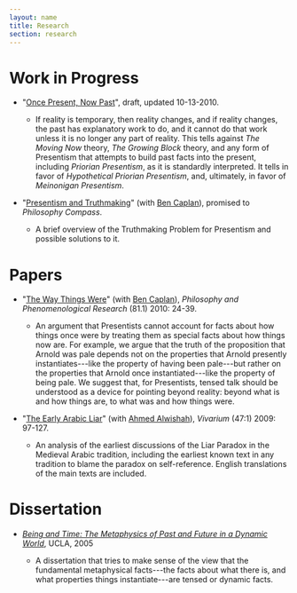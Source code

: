 ```yaml
---
layout: name
title: Research
section: research
---
```


# Work in Progress

-   "[Once Present, Now Past](/research/oncepresent.pdf)", draft,
    updated 10-13-2010.

    -   If reality is temporary, then reality changes, and if reality
        changes, the past has explanatory work to do, and it cannot do that
        work unless it is no longer any part of reality. This tells against
        *The Moving Now* theory, *The Growing Block* theory, and any form
        of Presentism that attempts to build past facts into the present,
        including *Priorian Presentism*, as it is standardly interpreted.
        It tells in favor of *Hypothetical Priorian Presentism*, and,
        ultimately, in favor of *Meinonigan Presentism*.

-   "[Presentism and Truthmaking](http://people.cohums.ohio-state.edu/caplan16/presentism_and_truthmaking.pdf)"
    (with [Ben Caplan](http://people.cohums.ohio-state.edu/caplan16/)),
    promised to *Philosophy Compass*.

    -   A brief overview of the Truthmaking Problem for Presentism and
        possible solutions to it.

# Papers

-   "[The Way Things Were](/research/WayThingsWere.pdf)" (with
    [Ben Caplan](http://people.cohums.ohio-state.edu/caplan16/)),
    *Philosophy and Phenomenological Research* (81.1) 2010: 24-39.

    -   An argument that Presentists cannot account for facts about how
        things once were by treating them as special facts about how things
        now are. For example, we argue that the truth of the proposition
        that Arnold was pale depends not on the properties that Arnold
        presently instantiates---like the property of having been
        pale---but rather on the properties that Arnold once
        instantiated---like the property of being pale. We suggest that,
        for Presentists, tensed talk should be understood as a device for
        pointing beyond reality: beyond what is and how things are, to what
        was and how things were.

-   "[The Early Arabic Liar](/research/ArabicLiar.pdf)" (with [Ahmed Alwishah](http://www.pitzer.edu/academics/faculty/alwishah/index.asp)), *Vivarium* (47:1) 2009: 97-127.

    -   An analysis of the earliest discussions of the Liar Paradox in
        the Medieval Arabic tradition, including the earliest known text in
        any tradition to blame the paradox on self-reference. English
        translations of the main texts are included.

# Dissertation

- *[Being and Time: The Metaphysics of Past and Future in a Dynamic World](/research/dissertation.pdf)*, UCLA, 2005

    + A dissertation that tries to make sense of the view that the fundamental metaphysical facts---the facts about what there is, and what properties things instantiate---are tensed or dynamic facts.

